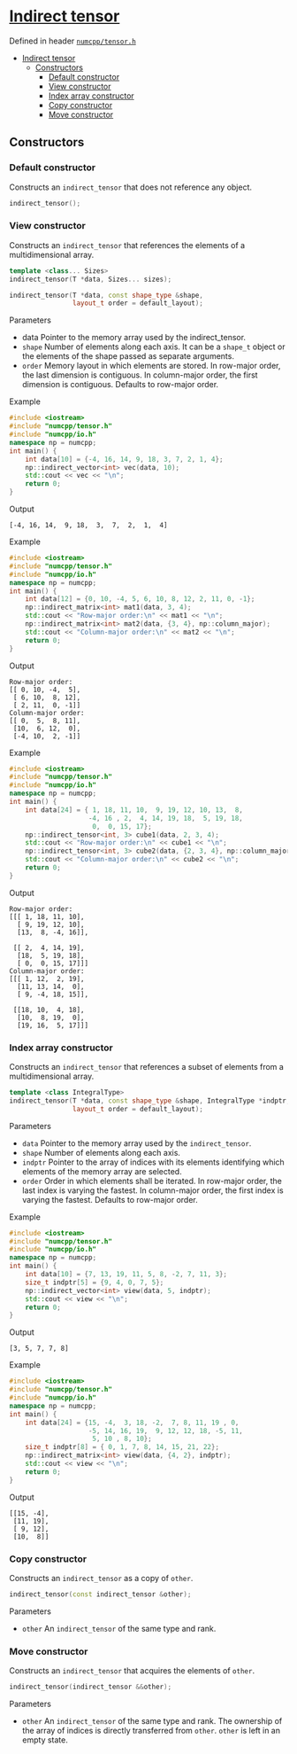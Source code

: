 # [Indirect tensor](readme.md)

Defined in header [`numcpp/tensor.h`](/include/numcpp/tensor.h)

- [Indirect tensor](#indirect-tensor)
  - [Constructors](#constructors)
    - [Default constructor](#default-constructor)
    - [View constructor](#view-constructor)
    - [Index array constructor](#index-array-constructor)
    - [Copy constructor](#copy-constructor)
    - [Move constructor](#move-constructor)

## Constructors

### Default constructor

Constructs an `indirect_tensor` that does not reference any object.
```cpp
indirect_tensor();
```

### View constructor

Constructs an `indirect_tensor` that references the elements of a multidimensional array.
```cpp
template <class... Sizes>
indirect_tensor(T *data, Sizes... sizes);

indirect_tensor(T *data, const shape_type &shape,
                layout_t order = default_layout);
```

Parameters

* data Pointer to the memory array used by the indirect_tensor.
 * `shape` Number of elements along each axis. It can be a `shape_t` object or the elements of the shape passed as separate arguments.
 * `order` Memory layout in which elements are stored. In row-major order, the last dimension is contiguous. In column-major order, the first dimension is contiguous. Defaults to row-major order.

Example

```cpp
#include <iostream>
#include "numcpp/tensor.h"
#include "numcpp/io.h"
namespace np = numcpp;
int main() {
    int data[10] = {-4, 16, 14, 9, 18, 3, 7, 2, 1, 4};
    np::indirect_vector<int> vec(data, 10);
    std::cout << vec << "\n";
    return 0;
}
```

Output

```
[-4, 16, 14,  9, 18,  3,  7,  2,  1,  4]
```

Example

```cpp
#include <iostream>
#include "numcpp/tensor.h"
#include "numcpp/io.h"
namespace np = numcpp;
int main() {
    int data[12] = {0, 10, -4, 5, 6, 10, 8, 12, 2, 11, 0, -1};
    np::indirect_matrix<int> mat1(data, 3, 4);
    std::cout << "Row-major order:\n" << mat1 << "\n";
    np::indirect_matrix<int> mat2(data, {3, 4}, np::column_major);
    std::cout << "Column-major order:\n" << mat2 << "\n";
    return 0;
}
```

Output

```
Row-major order:
[[ 0, 10, -4,  5],
 [ 6, 10,  8, 12],
 [ 2, 11,  0, -1]]
Column-major order:
[[ 0,  5,  8, 11],
 [10,  6, 12,  0],
 [-4, 10,  2, -1]]
```

Example

```cpp
#include <iostream>
#include "numcpp/tensor.h"
#include "numcpp/io.h"
namespace np = numcpp;
int main() {
    int data[24] = { 1, 18, 11, 10,  9, 19, 12, 10, 13,  8,
                    -4, 16 , 2,  4, 14, 19, 18,  5, 19, 18,
                     0,  0, 15, 17};
    np::indirect_tensor<int, 3> cube1(data, 2, 3, 4);
    std::cout << "Row-major order:\n" << cube1 << "\n";
    np::indirect_tensor<int, 3> cube2(data, {2, 3, 4}, np::column_major);
    std::cout << "Column-major order:\n" << cube2 << "\n";
    return 0;
}
```

Output

```
Row-major order:
[[[ 1, 18, 11, 10],
  [ 9, 19, 12, 10],
  [13,  8, -4, 16]],

 [[ 2,  4, 14, 19],
  [18,  5, 19, 18],
  [ 0,  0, 15, 17]]]
Column-major order:
[[[ 1, 12,  2, 19],
  [11, 13, 14,  0],
  [ 9, -4, 18, 15]],

 [[18, 10,  4, 18],
  [10,  8, 19,  0],
  [19, 16,  5, 17]]]
```

### Index array constructor

Constructs an `indirect_tensor` that references a subset of elements from a multidimensional array.
```cpp
template <class IntegralType>
indirect_tensor(T *data, const shape_type &shape, IntegralType *indptr,
                layout_t order = default_layout);
```

Parameters

* `data` Pointer to the memory array used by the `indirect_tensor`.
* `shape` Number of elements along each axis.
* `indptr` Pointer to the array of indices with its elements identifying which elements of the memory array are selected.
* `order` Order in which elements shall be iterated. In row-major order, the last index is varying the fastest. In column-major order, the first index is varying the fastest. Defaults to row-major order.

Example

```cpp
#include <iostream>
#include "numcpp/tensor.h"
#include "numcpp/io.h"
namespace np = numcpp;
int main() {
    int data[10] = {7, 13, 19, 11, 5, 8, -2, 7, 11, 3};
    size_t indptr[5] = {9, 4, 0, 7, 5};
    np::indirect_vector<int> view(data, 5, indptr);
    std::cout << view << "\n";
    return 0;
}
```

Output

```
[3, 5, 7, 7, 8]
```

Example

```cpp
#include <iostream>
#include "numcpp/tensor.h"
#include "numcpp/io.h"
namespace np = numcpp;
int main() {
    int data[24] = {15, -4,  3, 18, -2,  7, 8, 11, 19 , 0,
                    -5, 14, 16, 19,  9, 12, 12, 18, -5, 11,
                     5, 10 , 8, 10};
    size_t indptr[8] = { 0, 1, 7, 8, 14, 15, 21, 22};
    np::indirect_matrix<int> view(data, {4, 2}, indptr);
    std::cout << view << "\n";
    return 0;
}
```

Output

```
[[15, -4],
 [11, 19],
 [ 9, 12],
 [10,  8]]
```

### Copy constructor

Constructs an `indirect_tensor` as a copy of `other`.
```cpp
indirect_tensor(const indirect_tensor &other);
```

Parameters

* `other` An `indirect_tensor` of the same type and rank.

### Move constructor

Constructs an `indirect_tensor` that acquires the elements of `other`.
```cpp
indirect_tensor(indirect_tensor &&other);
```

Parameters

* `other` An `indirect_tensor` of the same type and rank. The ownership of the array of indices is directly transferred from `other`. `other` is left in an empty state.
